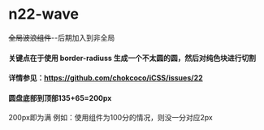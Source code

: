 # n22-wave
~~全局波浪组件~~--后期加入到非全局

#### 关键点在于使用 border-radiuss 生成一个不太圆的圆，然后对纯色块进行切割
#### 详情参见：https://github.com/chokcoco/iCSS/issues/22




#### 圆盘底部到顶部135+65=200px
200px即为满
例如：使用组件为100分的情况，则没一分对应2px